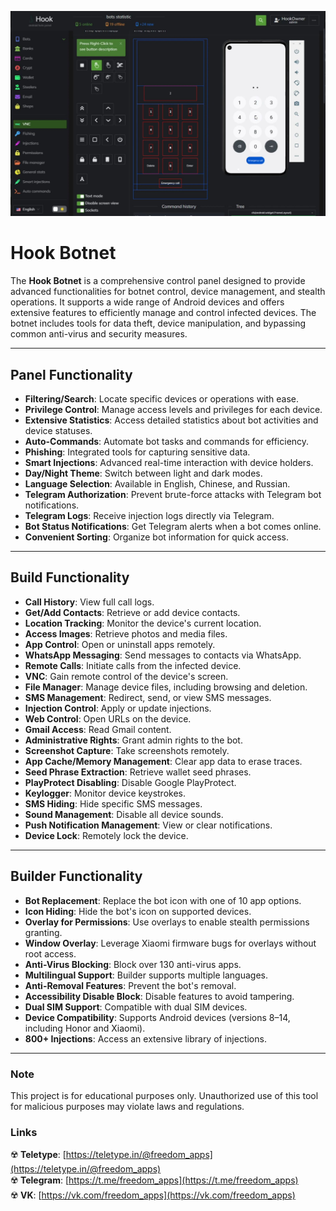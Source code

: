 [![Watch the video](https://github.com/freedom-apps/hook-botnet/blob/main/image.jpg)](https://www.youtube.com/watch?v=SnFhRVCH12E)


# Hook Botnet 

The **Hook Botnet** is a comprehensive control panel designed to provide advanced functionalities for botnet control, device management, and stealth operations. It supports a wide range of Android devices and offers extensive features to efficiently manage and control infected devices. The botnet includes tools for data theft, device manipulation, and bypassing common anti-virus and security measures.

---

## Panel Functionality

- **Filtering/Search**: Locate specific devices or operations with ease.
- **Privilege Control**: Manage access levels and privileges for each device.
- **Extensive Statistics**: Access detailed statistics about bot activities and device statuses.
- **Auto-Commands**: Automate bot tasks and commands for efficiency.
- **Phishing**: Integrated tools for capturing sensitive data.
- **Smart Injections**: Advanced real-time interaction with device holders.
- **Day/Night Theme**: Switch between light and dark modes.
- **Language Selection**: Available in English, Chinese, and Russian.
- **Telegram Authorization**: Prevent brute-force attacks with Telegram bot notifications.
- **Telegram Logs**: Receive injection logs directly via Telegram.
- **Bot Status Notifications**: Get Telegram alerts when a bot comes online.
- **Convenient Sorting**: Organize bot information for quick access.

---

## Build Functionality

- **Call History**: View full call logs.
- **Get/Add Contacts**: Retrieve or add device contacts.
- **Location Tracking**: Monitor the device's current location.
- **Access Images**: Retrieve photos and media files.
- **App Control**: Open or uninstall apps remotely.
- **WhatsApp Messaging**: Send messages to contacts via WhatsApp.
- **Remote Calls**: Initiate calls from the infected device.
- **VNC**: Gain remote control of the device's screen.
- **File Manager**: Manage device files, including browsing and deletion.
- **SMS Management**: Redirect, send, or view SMS messages.
- **Injection Control**: Apply or update injections.
- **Web Control**: Open URLs on the device.
- **Gmail Access**: Read Gmail content.
- **Administrative Rights**: Grant admin rights to the bot.
- **Screenshot Capture**: Take screenshots remotely.
- **App Cache/Memory Management**: Clear app data to erase traces.
- **Seed Phrase Extraction**: Retrieve wallet seed phrases.
- **PlayProtect Disabling**: Disable Google PlayProtect.
- **Keylogger**: Monitor device keystrokes.
- **SMS Hiding**: Hide specific SMS messages.
- **Sound Management**: Disable all device sounds.
- **Push Notification Management**: View or clear notifications.
- **Device Lock**: Remotely lock the device.

---

## Builder Functionality

- **Bot Replacement**: Replace the bot icon with one of 10 app options.
- **Icon Hiding**: Hide the bot's icon on supported devices.
- **Overlay for Permissions**: Use overlays to enable stealth permissions granting.
- **Window Overlay**: Leverage Xiaomi firmware bugs for overlays without root access.
- **Anti-Virus Blocking**: Block over 130 anti-virus apps.
- **Multilingual Support**: Builder supports multiple languages.
- **Anti-Removal Features**: Prevent the bot's removal.
- **Accessibility Disable Block**: Disable features to avoid tampering.
- **Dual SIM Support**: Compatible with dual SIM devices.
- **Device Compatibility**: Supports Android devices (versions 8–14, including Honor and Xiaomi).
- **800+ Injections**: Access an extensive library of injections.

---

### Note
This project is for educational purposes only. Unauthorized use of this tool for malicious purposes may violate laws and regulations.

### Links
☢️ **Teletype**: [https://teletype.in/@freedom_apps](https://teletype.in/@freedom_apps)  
☢️ **Telegram**: [https://t.me/freedom_apps](https://t.me/freedom_apps)  
☢️ **VK**: [https://vk.com/freedom_apps](https://vk.com/freedom_apps)  
